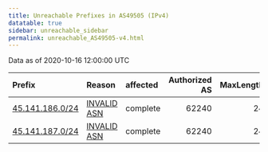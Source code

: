 ```yaml
---
title: Unreachable Prefixes in AS49505 (IPv4)
datatable: true
sidebar: unreachable_sidebar
permalink: unreachable_AS49505-v4.html
---
```


Data as of 2020-10-16 12:00:00 UTC


<div class="datatable-begin"></div>

| Prefix                                                   | Reason                                                                                                 | affected   |   Authorized AS |   MaxLength | Anchor                                         |   unreachable /24s |
|:---------------------------------------------------------|:-------------------------------------------------------------------------------------------------------|:-----------|----------------:|------------:|:-----------------------------------------------|-------------------:|
| [45.141.186.0/24](https://stat.ripe.net/45.141.186.0/24) | [INVALID ASN](https://rpki-validator.ripe.net/announcement-preview?asn=AS49505&prefix=45.141.186.0/24) | complete   |           62240 |          24 | [RIPE](unreachable_RIPE_NCC_RPKI_Root-v4.html) |                  1 |
| [45.141.187.0/24](https://stat.ripe.net/45.141.187.0/24) | [INVALID ASN](https://rpki-validator.ripe.net/announcement-preview?asn=AS49505&prefix=45.141.187.0/24) | complete   |           62240 |          24 | [RIPE](unreachable_RIPE_NCC_RPKI_Root-v4.html) |                  1 |

<div class="datatable-end"></div>
